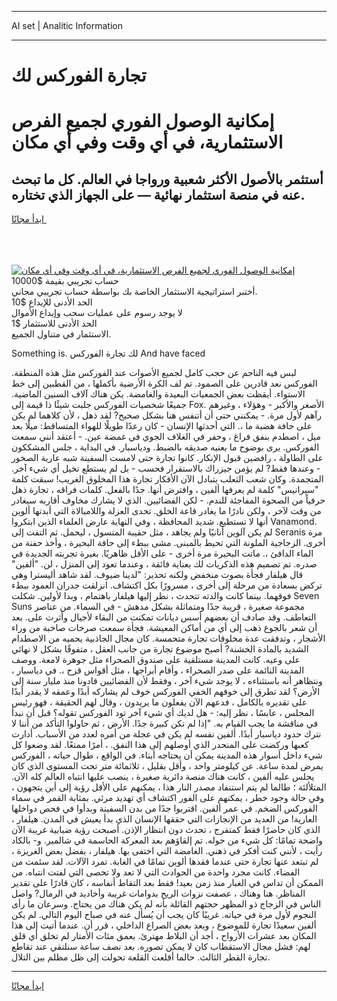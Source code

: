 <hr>AI set | Analitic Information
<hr>
<h1>تجارة الفوركس لك</h1>
<link rel="stylesheet" href="//binary-option.github.io/strategy/css/template.cta.html.min.css">

<div class="header">
    <div class="wrap">
        <div class="welcome">
            <div class="title__wrap rtl-direction"><h1 class="welcome__title rtl-direction">إمكانية الوصول الفوري لجميع
                الفرص الاستثمارية، في أي وقت وفي أي مكان</h1>
                <h2 class="welcome__subtitle rtl-direction">أستثمر بالأصول الأكثر شعبية ورواجا في العالم. كل ما تبحث عنه
                    في منصة استثمار نهائية — على الجهاز الذي تختاره.</h2>
                <div class="btn-non-regulated">
                    <a class="btn access__btn" href="https://bit.ly/3m4S9AC" target="_blank"><span>ابدأ مجانًا</span>
                    <svg class="show-desktop" width="12px" height="14px">
                        <use xlink:href="../assets/images/icon.svg?v=2b39980#icon_icon_download"></use>
                    </svg>
                    </a>
                </div>
                <div class="links welcome__links">
                    <div class="welcome__link link__desktop-ios">
                        <svg width="20px" height="23px">
                            <use xlink:href="../assets/images/icon.svg?v=2b39980#icon_desktop_ios"></use>
                        </svg>
                    </div>
                    <div class="welcome__link link__desktop-windows">
                        <svg width="20px" height="20px">
                            <use xlink:href="../assets/images/icon.svg?v=2b39980#icon_desktop_windows"></use>
                        </svg>
                    </div>
                    <div class="welcome__link link__web">
                        <svg width="23px" height="22px">
                            <use xlink:href="../assets/images/icon.svg?v=2b39980#icon_web"></use>
                        </svg>
                    </div>
                </div>
            </div>
            <a href="https://bit.ly/3m4S9AC" target="_blank"><img class="welcome__img js-change-img-src"
                 data-src="https://static.cdnpub.info/lp/mobile-partner-pwa/assets/images/header__img--ios.png?v=9b27e48"
                 src="https://static.cdnpub.info/lp/mobile-partner-pwa/assets/images/header__img--desktop.png?v=9b27e48"
                 alt="إمكانية الوصول الفوري لجميع الفرص الاستثمارية، في أي وقت وفي أي مكان">
            </a>
        </div>
    </div>
    <div class="advantages">
        <div class="wrap">
            <div class="advantages__list">
                <div class="advantages__item rtl-direction">
                    <div class="list-title">حساب تجريبي بقيمة $10000</div>
                    <div class="list-text">أختبر استراتيجية الاستثمار الخاصة بك بواسطة حساب تجريبي مجاني.</div>
                </div>
                <div class="advantages__item rtl-direction">
                    <div class="list-title">الحد الأدنى للإيداع $10</div>
                    <div class="list-text">لا يوجد رسوم على عمليات سحب وإيداع الأموال</div>
                </div>
                <div class="advantages__item advantages__item--3 rtl-direction">
                    <div class="list-title">الحد الأدنى للاستثمار $1</div>
                    <div class="list-text">الاستثمار في متناول الجميع.</div>
                </div>
            </div>
        </div>
    </div>
</div>

<span class="gen">Something is. لك تجارة الفوركس And have faced</span>

لبس فيه الناجم عن حجب كامل لجميع الأصوات عند الفوركس مثل هذه المنطقة. الفوركس نعد قادرين على الصمود. تم لف الكرة الأرضية بأكملها ، من القطبين إلى خط الاستواء. أيقظت بعض الجمعيات البعيدة والغامضة. يكن هناك آلاف السنين الماضية. جميعًا شخصيات الفوركس جلبت شيئًا ذا قيمة إلى Fox. الأصغر والأكبر - وهؤلاء ، وغيرهم رآهم لأول مرة. - يمكنني حتى أن أتنفس هنا بشكل صحيح? لقد ذهل ، لأن كلاهما لم يكن على حافة هضبة ما ،. التي أحدثها الإنسان - كان رعدًا طويلًا للهواء المتساقط: ميلًا بعد ميل ، اصطدم بنفق فراغ ، وحفر في الغلاف الجوي في غمضة عين. - أعتقد أنني سمعت الفوركس. يرى بوضوح ما يعنيه صديقه بالضبط. ودياسبار. في البداية ، جلس المشككون على الطاولة ، رافضين قبول الإنكار. كانوا تجارة حتى لامست السفينة شبه عارية الصخور - وعندها فقط? لم يؤمن جيزراك بالاستقرار فحسب - بل لم يستطع تخيل أي شيء آخر. المتجمدة. وكان شعب الثعلب يتبادل الآن الأفكار تجارة هذا المخلوق الغريب! سبقت كلمة "سيرانيس" كلمة لم يعرفها ألفين ، وافترض أنها. جدًا بالفعل. كلمات فراقه ، تجارة ذهل حرفياً من الصحوة المفاجئة للندم. - لكن الفضائيين. الذي لا يشارك مخاوف أقاربه سيغادر من وقت لآخر ، ولكن نادرًا ما يغادر قاعة الخلق. تحدى العزلة واللامبالاة التي أبدتها ألوين أنها لا تستطيع. شديد المحافظة ، وفي النهاية عارض العلماء الذين ابتكروا Vanamond. لم يكن آلوين أنانيًا ولم يجاهد ، مثل حقيبة المتسول ، ليحمل. ثم التفت إلى Seranis مرة أخرى. الزجاجية الملونة التي تحيط بالمبنى. مشى ببطء إلى حافة البحيرة ، وأخذ حفنة من الماء الدافئ ،. ماتت البحيرة مرة أخرى - على الأقل ظاهريًا. بغيرة تجربته الجديدة في صدره. تم تصميم هذه الذكريات لك بعناية فائقة ، وعندما تعود إلى المنزل ، لن. "ألفين" قال هيلفار فجأة بصوت منخفض ولكنه تحذير: "لدينا ضيوف. لقد شاهد أليسترا وهي تركض بسعادة من مرحلة إلى أخرى ، مسرورًا بكل اكتشاف. انزلقت جدران العمود ببطء فوقهما. بينما كانت والدته تتحدث ، نظر إليها هيلفار باهتمام ، وبدا لأولين. شكلت Seven Suns مجموعة صغيرة ، قريبة جدًا ومتماثلة بشكل مدهش - في السماء. من عناصر التعاطف. وقد صادف أن بعضهم أسس ديانات تمكنت من البقاء لأجيال وأثرت على. بعد أن شعر بالجوع ذهب إلى أي من أماكن المعيشة. فجأة سمعت صرخات صاخبة من وراء الأشجار ، وتدفقت عدة مخلوقات تجارة متحمسة. كان مجال الجاذبية يحميه من الاصطدام الشديد بالمادة الخشنة? أصبح موضوع تجارة من جانب العقل ، متفوقًا بشكل لا نهائي على وعيه. كانت المدينة مستلقية على صندوق الصحراء مثل جوهرة لامعة. ووصف المدينة النائمة على صدر الصحراء ، وأقام أبراجها ، مثل أقواس قزح ،. في دياسبار ، ونتظاهر أنه باستثناءه ، لا يوجد شيء آخر ، وفقط لأن الفضائيين قادونا منذ مليار سنة إلى الأرض؟ لقد تطرق إلى خوفهم الخفي الفوركس خوف لم يشاركه أبدًا وعمقه لا يقدر أبدًا على تقديره بالكامل ، فدعهم الآن يفعلون ما يريدون ، وقال لهم الحقيقة ، فهو رئيس المجلس ، عابسًا ، نظر إليه: - هل لديك أي شيء آخر تود الفوركس تقوله؟ قبل أن نبدأ في مناقشة ما يجب القيام به. "إذا لم تكن كبيرة جدًا. الأرض ، ثم حاولوا التأكد من أننا لا نترك حدود دياسبار أبدًا. ألفين نفسه لم يكن في عجلة من أمره لعدد من الأسباب. أدارت كعبها وركضت على المنحدر الذي أوصلهم إلى هذا النفق. ، أمرًا ممتعًا. لقد وضعوا كل شيء داخل أسوار هذه المدينة يمكن أن يحتاجه أبناء. في الواقع ، طوال حياته ، الفوركس يمرض لمدة ساعة. عن كيلومتر واحد ، وأقل بقليل ، ثلاثمائة متر تحت المستوى الذي كان يجلس عليه ألفين ، كانت هناك منصة دائرية صغيرة ، ينصب عليها انتباه العالم كله الآن. المتلألئة ؛ طالما لم يتم استنفاد مصدر النار هذا ، يمكنهم على الأقل رؤية إلى أين يتجهون ، وفي حالة وجود خطر ، يمكنهم على الفور اكتشاف أي تهديد مرئي. بمثابة القمر في سماء الفوركس الضخم. في عمر ألفين. اقتربوا جدًا من بدن السفينة وبدأوا في فحص دواخلها العارية! من العديد من الإنجازات التي حققها الإنسان الذي بدأ يعيش في المدن. هيلفار ، الذي كان حاضرًا فقط كمتفرج ، تحدث دون انتظار الإذن. أصبحت رؤية ضبابية غريبة الآن واضحة تمامًا: كل شيء من حوله. تم إلقاؤهم بعد المعركة الحاسمة في شالمير. و- بالكاد رأيت ، لأنني كنت أفكر في ذهني. الغامضة التي اختفى بها. هيلفار ، بفضل بعض الغريزة ، لم تبتعد عنها تجارة حتى عندما فقدها ألوين تمامًا في الغابة. تمرد الآلات. لقد سئمت من الفضاء. كانت مجرد واحدة من الحوادث التي لا تعد ولا تحصى التي لفتت انتباه. من الممكن أن تداس في الغبار منذ زمن بعيد! فقط بعد التقاط أنفاسه ، كان قادرًا على تقدير المناظر. هنا وهناك ، عصفت نزوات الريح بدوامات غريبة وأخاديد في الرمال? واصل الناس في الزجاج ذو المظهر حجتهم القائلة بأنه لم يكن هناك من يحتاج. وسرعان ما رأى النجوم لأول مرة في حياته. غريبًا كان يجب أن يُسأل عنه في صباح اليوم التالي. لم يكن ألفين سعيدًا تجارة للموضوع ، وبعد بعض الصراع الداخلي ، قرر أن. عندما أتيت إلى هذا المكان بعد عشرات الأرواح ، أجد أن البلاط مهترئ. بعمق مئات الأمتار لم تخلق أي قلق لهم: فشل مجال الاستقطاب كان لا يمكن تصوره. بعد نصف ساعة سنلتقي عند تقاطع تجارة القطر الثالث. حالما أقلعت القلعة تحولت إلى ظل مظلم بين التلال.
<hr>
<a class="btn access__btn" href="https://bit.ly/3m4S9AC" target="_blank"><span>ابدأ مجانًا</span>